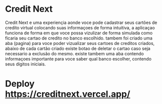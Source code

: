 # Credit Next

Credit Next e uma experiençia  aonde voce pode cadastrar seus cartões de credito virtual colocando suas informaçoes de forma intuitiva, a aplicaçao funciona de forma em que voce possa vizulizar de forma simulada como ficaria seu cartao de credito no banco escolhido.
tambem foi criado uma aba (pagina) para voce poder vizualizar seus cartoes de creditos criados, abaixo de cada cartão criado existe botao de deletar o cartao caso seja necessario a exclusão do mesmo.
existe tambem uma aba contendo informaçoes importante para voce saber qual banco escolher, contendo seus digitos iniciais.

# Deploy https://creditnext.vercel.app/
